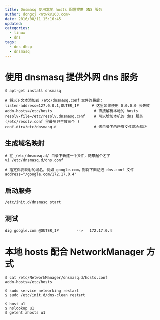```yaml
---
title: Dnsmasq 使用本地 hosts 配置提供 DNS 服务
author: dongcj <ntwk@163.com>
date: 2016/08/11 15:16:45
updated:
categories:
  - linux
  - dns
tags:
  - dns dhcp
  - dnsmasq
---
```


# 使用 dnsmasq 提供外网 dns 服务
    $ apt-get install dnsmasq

    # 将以下文本添加到 /etc/dnsmasq.conf 文件的最后：
    listen-address=127.0.0.1,OUTER_IP      # 这里如果使用 0.0.0.0 会失败
    addn-hosts=/etc/hosts                   # 直接解析本地的 hosts
    resolv-file=/etc/resolv.dnsmasq.conf    # 可以增加本机的 dns 服务 (/etc/resolv.conf 里最多只生效三个 )
    conf-dir=/etc/dnsmasq.d                 # 该目录下的所有文件都会解析

## 生成域名映射
    # 在 /etc/dnsmasq.d/ 目录下新建一个文件，随意起个名字
    vi /etc/dnsmasq.d/dns.conf

    # 指定你要映射的域名，例如 google.com，则将下面贴进 dns.conf 文件
    address="/google.com/172.17.0.4"

## 启动服务
    /etc/init.d/dnsmasq start

## 测试
    dig google.com @OUTER_IP        -->   172.17.0.4

# 本地 hosts 配合 NetworkManager 方式
    $ cat /etc/NetworkManager/dnsmasq.d/hosts.conf
    addn-hosts=/etc/hosts

    $ sudo service networking restart
    $ sudo /etc/init.d/dns-clean restart

    $ host u1
    $ nslookup u1
    $ getent ahosts u1

